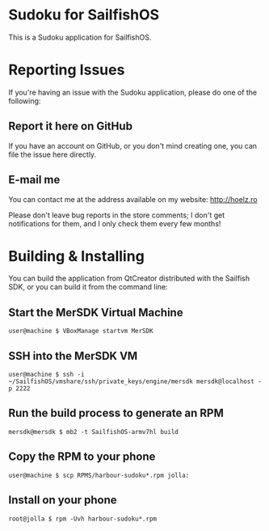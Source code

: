 # Sudoku for SailfishOS

This is a Sudoku application for SailfishOS.

# Reporting Issues

If you're having an issue with the Sudoku application, please do one of the following:

## Report it here on GitHub

If you have an account on GitHub, or you don't mind creating one, you can file the issue here directly.

## E-mail me

You can contact me at the address available on my website: http://hoelz.ro

Please don't leave bug reports in the store comments; I don't get notifications for them, and I only
check them every few months!

# Building & Installing

You can build the application from QtCreator distributed with the Sailfish SDK, or you can build it
from the command line:

## Start the MerSDK Virtual Machine

    user@machine $ VBoxManage startvm MerSDK

## SSH into the MerSDK VM

    user@machine $ ssh -i ~/SailfishOS/vmshare/ssh/private_keys/engine/mersdk mersdk@localhost -p 2222

## Run the build process to generate an RPM

    mersdk@mersdk $ mb2 -t SailfishOS-armv7hl build

## Copy the RPM to your phone

    user@machine $ scp RPMS/harbour-sudoku*.rpm jolla:

## Install on your phone

    root@jolla $ rpm -Uvh harbour-sudoku*.rpm
